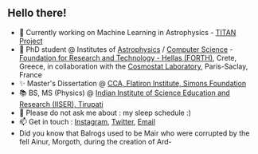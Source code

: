 ## Hello there!

- 🔭 Currently working on Machine Learning in Astrophysics - [TITAN Project](https://spl.ics.forth.gr/titan)
- 🌱 PhD student @ Institutes of [Astrophysics](https://www.ia.forth.gr/) / [Computer Science](https://www.ics.forth.gr/) - [Foundation for Research and Technology - Hellas (FORTH)](https://www.forth.gr/en/home/), Crete, Greece, in collaboration with the [Cosmostat Laboratory](https://www.cosmostat.org/), Paris-Saclay, France
- ✨ Master's Dissertation @ [CCA, Flatiron Institute, Simons Foundation](https://www.simonsfoundation.org/flatiron/center-for-computational-astrophysics/)
- 📚 BS, MS (Physics) @ [Indian Institute of Science Education and Research (IISER), Tirupati](https://www.iisertirupati.ac.in/)
- 💬 Please do not ask me about : my sleep schedule :)
- 📫 Get in touch : [Instagram](instagram.com/spy.d_42), [Twitter](twitter.com/LahiryArnab), [Email](mailto:alahiry@ics.forth.gr)
- Did you know that Balrogs used to be Mair who were corrupted by the fell Ainur, Morgoth, during the creation of Ard-

